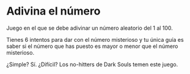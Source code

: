 # Adivina el número
Juego en el que se debe adivinar un número aleatorio del 1 al 100.

Tienes 6 intentos para dar con el número misterioso y tu única guía es saber si el número que has puesto es mayor o menor que el número misterioso.

¿Simple?
Sí.
¿Difícil?
Los no-hitters de Dark Souls temen este juego.
